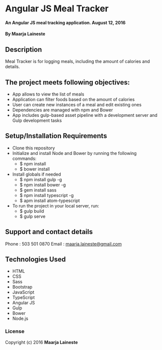 # Angular JS Meal Tracker

#### An Angular JS meal tracking application. August 12, 2016

#### By Maarja Laineste

## Description

Meal Tracker is for logging meals, including the amount of calories and details.

## The project meets following objectives:

* App allows to view the list of meals
* Application can filter foods based on the amount of calories
* User can create new instances of a meal and edit existing ones
* Dependencies are managed with npm and Bower
* App includes gulp-based asset pipeline with a development server and Gulp development tasks

## Setup/Installation Requirements

* Clone this repository
* Initialize and install Node and Bower by running the following commands:
  * $ npm install
  * $ bower install
* Install globals if needed
  * $ npm install gulp -g
  * $ npm install bower -g
  * $ gem install sass
  * $ npm install typescript -g
  * $ apm install atom-typescript
* To run the project in your local server, run:
  * $ gulp build
  * $ gulp serve

## Support and contact details

Phone : 503 501 0870
Email : maarja.laineste@gmail.com

## Technologies Used

* HTML
* CSS
* Sass
* Bootstrap
* JavaScript
* TypeScript
* Angular JS
* Gulp
* Bower
* Node.js

### License

Copyright (c) 2016 **Maarja Laineste**
